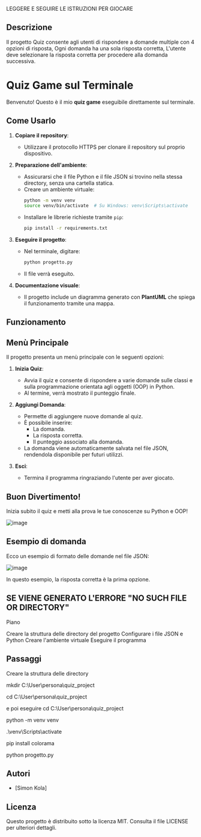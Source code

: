 LEGGERE E SEGUIRE LE ISTRUZIONI PER GIOCARE

## Descrizione
Il progetto Quiz consente agli utenti di rispondere a domande multiple con 4 opzioni di risposta, Ogni domanda ha una sola risposta corretta, L'utente deve selezionare la risposta corretta per procedere alla domanda successiva. 

# Quiz Game sul Terminale

Benvenuto! Questo è il mio **quiz game** eseguibile direttamente sul terminale.

## Come Usarlo

1. **Copiare il repository**:
   - Utilizzare il protocollo HTTPS per clonare il repository sul proprio dispositivo.

2. **Preparazione dell'ambiente**:
   - Assicurarsi che il file Python e il file JSON si trovino nella stessa directory, senza una cartella statica.
   - Creare un ambiente virtuale:
     ```bash
     python -m venv venv
     source venv/bin/activate  # Su Windows: venv\Scripts\activate
     ```
   - Installare le librerie richieste tramite `pip`:
     ```bash
     pip install -r requirements.txt
     ```

3. **Eseguire il progetto**:
   - Nel terminale, digitare:
     ```bash
     python progetto.py
     ```
   - Il file verrà eseguito. 

4. **Documentazione visuale**:
   - Il progetto include un diagramma generato con **PlantUML** che spiega il funzionamento tramite una mappa.
   
## Funzionamento
## Menù Principale

Il progetto presenta un menù principale con le seguenti opzioni:

1. **Inizia Quiz**: 
   - Avvia il quiz e consente di rispondere a varie domande sulle classi e sulla programmazione orientata agli oggetti (OOP) in Python.
   - Al termine, verrà mostrato il punteggio finale. 

2. **Aggiungi Domanda**:
   - Permette di aggiungere nuove domande al quiz. 
   - È possibile inserire:
     - La domanda.
     - La risposta corretta.
     - Il punteggio associato alla domanda.
   - La domanda viene automaticamente salvata nel file JSON, rendendola disponibile per futuri utilizzi.

3. **Esci**:
   - Termina il programma ringraziando l'utente per aver giocato.

## Buon Divertimento!

Inizia subito il quiz e metti alla prova le tue conoscenze su Python e OOP!

![image](https://github.com/user-attachments/assets/6005a18c-0c5b-4778-b080-4adf65ecfbb6)


## Esempio di domanda
Ecco un esempio di formato delle domande nel file JSON:

![image](https://github.com/user-attachments/assets/40bd49f1-028e-4146-a8df-9b618db59c11)

In questo esempio, la risposta corretta è la prima opzione.

## SE VIENE GENERATO L'ERRORE "NO SUCH FILE OR DIRECTORY"
Piano

Creare la struttura delle directory del progetto
Configurare i file JSON e Python
Creare l'ambiente virtuale
Eseguire il programma

## Passaggi

Creare la struttura delle directory

mkdir C:\User\persona\quiz_project

cd C:\User\persona\quiz_project

e poi eseguire
cd C:\User\persona\quiz_project

python -m venv venv

.\venv\Scripts\activate

pip install colorama

python progetto.py

## Autori
- [Simon Kola]
## Licenza
Questo progetto è distribuito sotto la licenza MIT. Consulta il file LICENSE per ulteriori dettagli.
